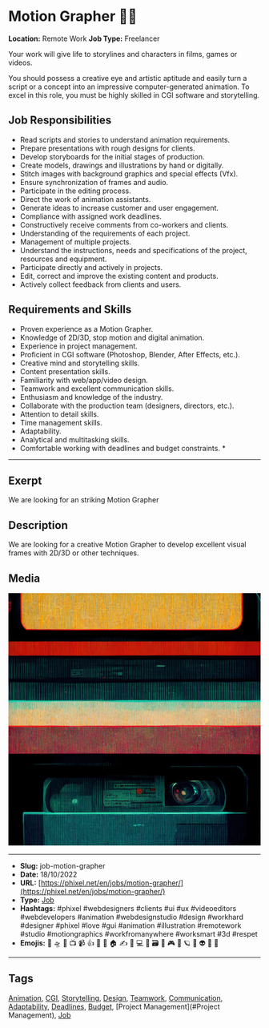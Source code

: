 # Motion Grapher 🤸‍♀️
**Location:** Remote Work
**Job Type:** Freelancer

Your work will give life to storylines and characters in films, games or videos.

You should possess a creative eye and artistic aptitude and easily turn a script or a concept into an impressive computer-generated animation. To excel in this role, you must be highly skilled in CGI software and storytelling.

## Job Responsibilities
- Read scripts and stories to understand animation requirements.
- Prepare presentations with rough designs for clients.
- Develop storyboards for the initial stages of production.
- Create models, drawings and illustrations by hand or digitally.
- Stitch images with background graphics and special effects (Vfx).
- Ensure synchronization of frames and audio.
- Participate in the editing process.
- Direct the work of animation assistants.
- Generate ideas to increase customer and user engagement.
- Compliance with assigned work deadlines.
- Constructively receive comments from co-workers and clients.
- Understanding of the requirements of each project.
- Management of multiple projects.
- Understand the instructions, needs and specifications of the project, resources and equipment.
- Participate directly and actively in projects.
- Edit, correct and improve the existing content and products.
- Actively collect feedback from clients and users.

## Requirements and Skills
- Proven experience as a Motion Grapher.
- Knowledge of 2D/3D, stop motion and digital animation.
- Experience in project management.
- Proficient in CGI software (Photoshop, Blender, After Effects, etc.).
- Creative mind and storytelling skills.
- Content presentation skills.
- Familiarity with web/app/video design.
- Teamwork and excellent communication skills.
- Enthusiasm and knowledge of the industry.
- Collaborate with the production team (designers, directors, etc.).
- Attention to detail skills.
- Time management skills.
- Adaptability.
- Analytical and multitasking skills.
- Comfortable working with deadlines and budget constraints. *
------------
## Exerpt
We are looking for an striking Motion Grapher
## Description
We are looking for a creative Motion Grapher to develop excellent visual frames with 2D/3D or other techniques.
## Media
<img src="media/d97ca503/job-motion-grapher.jpg">

------------
- **Slug:** job-motion-grapher
- **Date:** 18/10/2022
- **URL:** [https://phixel.net/en/jobs/motion-grapher/](https://phixel.net/en/jobs/motion-grapher/)
- **Type:** [Job](#job)
- **Hashtags:** #phixel #webdesigners #clients #ui #ux #videoeditors #webdevelopers #animation #webdesignstudio #design #workhard #designer #phixel #love #gui #animation #illustration #remotework #studio #motiongraphics #workfromanywhere #worksmart #3d #respet
- **Emojis:** 🎨 🛸 📼 📺 📹 👍 🔗 📝 🏠 ✍️ 👨 💻 👑 🗃 👾 🎮 📲 🪐 🌟 👽 🚀 🌌

------------
## Tags
[Animation](#Animation), [CGI](#CGI), [Storytelling](#Storytelling), [Design](#Design), [Teamwork](#Teamwork), [Communication](#Communication), [Adaptability](#Adaptability), [Deadlines](#Deadlines), [Budget](#Budget), [Project Management](#Project Management), [Job](#Job)
